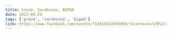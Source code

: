 ```yaml
---
title: Grove, Sarahsson, BIPED
date: 2021-09-24
tags: ['grove', 'sarahsson', 'biped']
link: https://www.facebook.com/events/793812614593960/?acontext=%7B%22ref%22%3A%2252%22%2C%22action_history%22%3A%22[%7B%5C%22surface%5C%22%3A%5C%22share_link%5C%22%2C%5C%22mechanism%5C%22%3A%5C%22share_link%5C%22%2C%5C%22extra_data%5C%22%3A%7B%5C%22invite_link_id%5C%22%3A1786528128182880%7D%7D]%22%7D
---
```

